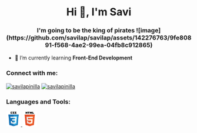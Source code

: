 <h1 align="center">Hi 👋, I'm Savi</h1>
<h3 align="center">I'm going to be the king of pirates ![image](https://github.com/savilap/savilap/assets/142276763/9fe80891-f568-4ae2-99ea-04fb8c912865)
</h3>

- 🌱 I’m currently learning **Front-End Development**

<h3 align="left">Connect with me:</h3>
<p align="left">
<a href="https://twitter.com/savilapinilla" target="blank"><img align="center" src="https://raw.githubusercontent.com/rahuldkjain/github-profile-readme-generator/master/src/images/icons/Social/twitter.svg" alt="savilapinilla" height="30" width="40" /></a>
<a href="https://instagram.com/savilapinilla" target="blank"><img align="center" src="https://raw.githubusercontent.com/rahuldkjain/github-profile-readme-generator/master/src/images/icons/Social/instagram.svg" alt="savilapinilla" height="30" width="40" /></a>
</p>

<h3 align="left">Languages and Tools:</h3>
<p align="left"> <a href="https://www.w3schools.com/css/" target="_blank" rel="noreferrer"> <img src="https://raw.githubusercontent.com/devicons/devicon/master/icons/css3/css3-original-wordmark.svg" alt="css3" width="40" height="40"/> </a> <a href="https://www.w3.org/html/" target="_blank" rel="noreferrer"> <img src="https://raw.githubusercontent.com/devicons/devicon/master/icons/html5/html5-original-wordmark.svg" alt="html5" width="40" height="40"/> </a> </p>
